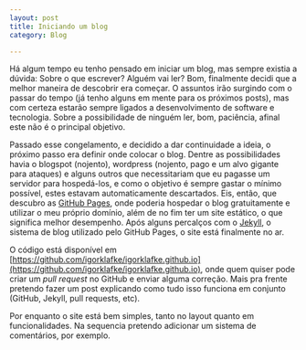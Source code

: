 ```yaml
---
layout: post
title: Iniciando um blog
category: Blog

---
```


Há algum tempo eu tenho pensado em iniciar um blog, mas sempre existia a dúvida: Sobre o que escrever? Alguém vai ler? 
Bom, finalmente decidi que a melhor maneira de descobrir era começar. O assuntos irão surgindo com o passar do tempo 
(já tenho alguns em mente para os próximos posts), mas com certeza
estarão sempre ligados a desenvolvimento de software e tecnologia. Sobre a possibilidade de ninguém ler, bom, 
paciência, afinal este não é o principal objetivo. 

Passado esse congelamento, e decidido a dar continuidade a ideia, o próximo passo era definir onde colocar o blog. 
Dentre as possibilidades havia o blogspot (nojento), wordpress (nojento, pago e um alvo gigante para ataques) e alguns 
outros que necessitariam que eu pagasse um servidor para hospedá-los, e como o objetivo é sempre gastar o mínimo possível, 
estes estavam automaticamente descartados.
Eis, então, que descubro as [GitHub Pages](https://pages.github.com/), onde poderia hospedar o blog gratuitamente e 
utilizar o meu próprio domínio, além de no fim ter um site estático, o que significa melhor desempenho. 
Após alguns percalços com o [Jekyll](http://jekyllrb.com/), o sistema de blog utilizado pelo GitHub Pages, o site está finalmente no ar.

O código está disponível em [https://github.com/igorklafke/igorklafke.github.io](https://github.com/igorklafke/igorklafke.github.io), 
onde quem quiser pode criar um *pull request* no GitHub e enviar alguma correção. 
Mais pra frente pretendo fazer um post explicando como tudo isso funciona em conjunto (GitHub, Jekyll, pull requests, etc).

Por enquanto o site está bem simples, tanto no layout quanto em funcionalidades. 
Na sequencia pretendo adicionar um sistema de comentários, por exemplo.
